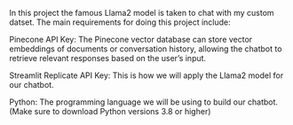 In this project the famous Llama2 model is taken to chat with my custom datset.
The main requirements for doing this project include:

Pinecone API Key: The Pinecone vector database can store vector embeddings of documents or conversation history, allowing the chatbot to retrieve relevant responses based on the user’s input.

Streamlit Replicate API Key: This is how we will apply the Llama2 model for our chatbot.

Python: The programming language we will be using to build our chatbot. (Make sure to download Python versions 3.8 or higher)

